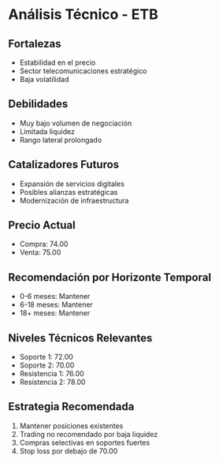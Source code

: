 # Análisis Técnico - ETB

## Fortalezas

- Estabilidad en el precio
- Sector telecomunicaciones estratégico
- Baja volatilidad

## Debilidades

- Muy bajo volumen de negociación
- Limitada liquidez
- Rango lateral prolongado

## Catalizadores Futuros

- Expansión de servicios digitales
- Posibles alianzas estratégicas
- Modernización de infraestructura

## Precio Actual

- Compra: 74.00
- Venta: 75.00

## Recomendación por Horizonte Temporal

- 0-6 meses: Mantener
- 6-18 meses: Mantener
- 18+ meses: Mantener

## Niveles Técnicos Relevantes

- Soporte 1: 72.00
- Soporte 2: 70.00
- Resistencia 1: 76.00
- Resistencia 2: 78.00

## Estrategia Recomendada

1. Mantener posiciones existentes
2. Trading no recomendado por baja liquidez
3. Compras selectivas en soportes fuertes
4. Stop loss por debajo de 70.00
